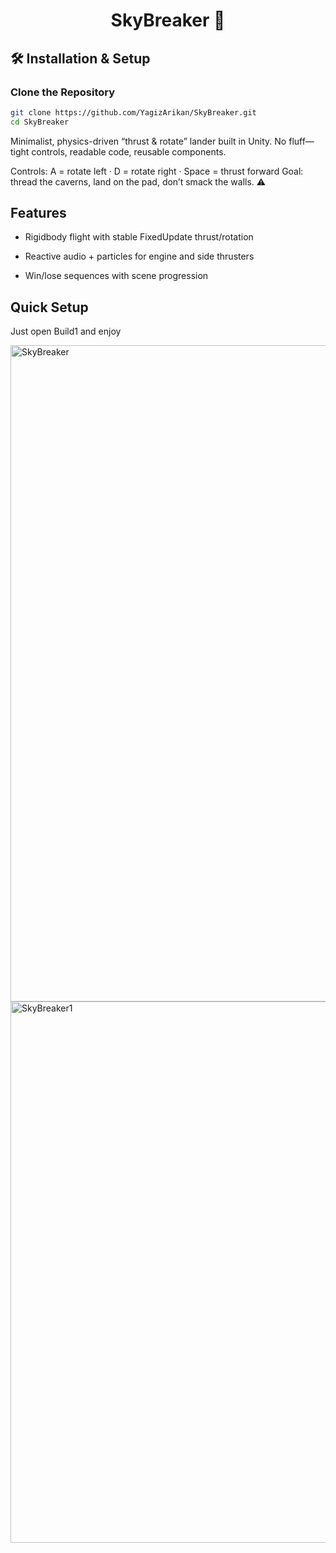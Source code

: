 <div align="center">

# SkyBreaker 🚀

</div>

## 🛠️ Installation & Setup

### Clone the Repository
```bash
git clone https://github.com/YagizArikan/SkyBreaker.git
cd SkyBreaker
```
Minimalist, physics-driven “thrust & rotate” lander built in Unity. No fluff—tight controls, readable code, reusable components.

Controls: A = rotate left · D = rotate right · Space = thrust forward
Goal: thread the caverns, land on the pad, don’t smack the walls. ⚠️

## Features

- Rigidbody flight with stable FixedUpdate thrust/rotation

- Reactive audio + particles for engine and side thrusters

- Win/lose sequences with scene progression

## Quick Setup

Just open Build1 and enjoy

<img width="1680" height="1050" alt="SkyBreaker" src="https://github.com/user-attachments/assets/dee6bb6c-d60a-4441-9b66-d01c5309a61d" />


<img width="1680" height="866" alt="SkyBreaker1" src="https://github.com/user-attachments/assets/3f9bbdef-786f-4eb9-8682-51522b320c4f" />








